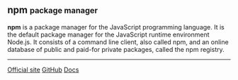 ## npm <small>package manager</small>

**npm** is a package manager for the JavaScript programming language. It is the 
default package manager for the JavaScript runtime environment Node.js. It consists 
of a command line client, also called npm, and an online database of public and 
paid-for private packages, called the npm registry.

<hr>

<div class="button-group small align-right">
    <a class="button nodejs" href="https://nodejs.org/"><i class="fas fa-home"></i> Official site</a>
    <a class="button github" href="https://github.com/nodejs"><i class="fab fa-github"></i> GitHub</a>
    <a class="button docs" href="https://nodejs.org/en/docs/"><i class="fas fa-book"></i> Docs</a>
</div>
